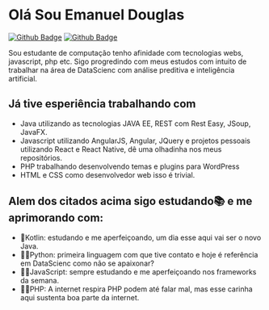 # Olá Sou Emanuel Douglas

[![Github Badge](https://img.shields.io/badge/-Github-000?style=flat-square&logo=Github&logoColor=white&link=https://github.com/emanueldsc)](https://github.com/emanueldsc)
[![Github Badge](https://img.shields.io/badge/-Linkedin-000?style=flat-square&logo=linkedin&logoColor=white&link=https://github.com/emanueldsc)](https://www.linkedin.com/in/emanueldouglas/)


Sou estudante de computação tenho afinidade com tecnologias webs, javascript, php etc. 
Sigo progredindo com meus estudos com intuito de trabalhar na área de DataScienc com análise preditiva e inteligência artificial.

## Já tive esperiência trabalhando com 
 - Java utilizando as tecnologias JAVA EE, REST com Rest Easy, JSoup, JavaFX.
 - Javascript utilizando AngularJS, Angular, JQuery e projetos pessoais utilizando React e React Native, dê uma olhadinha nos meus repositórios.
 - PHP trabalhando desenvolvendo temas e plugins para WordPress
 - HTML e CSS como desenvolvedor web isso é trivial.
 
 ## Alem dos citados acima sigo estudando📚 e me aprimorando com:
  - 👶Kotlin: estudando e me aperfeiçoando, um dia esse aqui vai ser o novo Java.
  - 👨‍🏫Python: primeira linguagem com que tive contato e hoje é referência em DataScienc como não se apaixonar?
  - 👨‍🎨JavaScript: sempre estudando e me aperfeiçoando nos frameworks da semana.
  - 👨‍🦳PHP: A internet respira PHP podem até falar mal, mas esse carinha aqui sustenta boa parte da internet.
